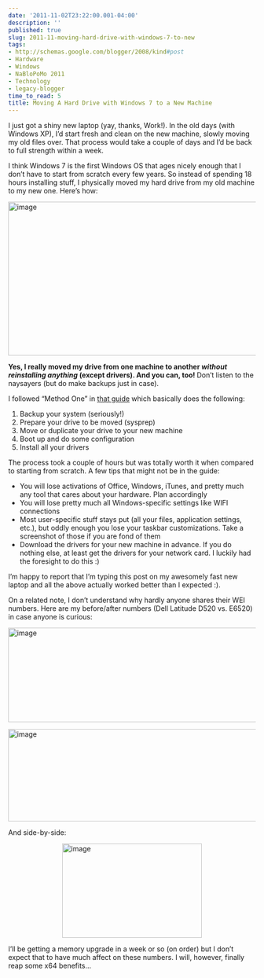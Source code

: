 ```yaml
---
date: '2011-11-02T23:22:00.001-04:00'
description: ''
published: true
slug: 2011-11-moving-hard-drive-with-windows-7-to-new
tags:
- http://schemas.google.com/blogger/2008/kind#post
- Hardware
- Windows
- NaBloPoMo 2011
- Technology
- legacy-blogger
time_to_read: 5
title: Moving A Hard Drive with Windows 7 to a New Machine
---
```


<p>I just got a shiny new laptop (yay, thanks, Work!). In the old days (with Windows XP), I’d start fresh and clean on the new machine, slowly moving my old files over. That process would take a couple of days and I’d be back to full strength within a week. </p>
<p>I think Windows 7 is the first Windows OS that ages nicely enough that I don’t have to start from scratch every few years. So instead of spending 18 hours installing stuff, I physically moved my hard drive from my old machine to my new one. Here’s how:</p>
<p><a href="http://www.sevenforums.com/tutorials/135077-windows-7-installation-transfer-new-computer.html"><img alt="image" height="313" src="http://lh4.ggpht.com/-qF1NNgn-Dus/TrII4z_mzFI/AAAAAAAAD6Q/Nl8XnhoIFQw/image%25255B6%25255D.png" style="margin: 3px auto; display: block; float: none;" title="image" width="700" /></a></p>
<p><strong>Yes, I really moved my drive from one machine to another <em>without reinstalling anything </em>(except drivers). And you can, too! </strong>Don’t listen to the naysayers (but do make backups just in case).</p>
<p>I followed “Method One” in <a href="http://www.sevenforums.com/tutorials/135077-windows-7-installation-transfer-new-computer.html">that guide</a> which basically does the following:</p>  <ol>   <li>Backup your system (seriously!) </li>    <li>Prepare your drive to be moved (sysprep) </li>    <li>Move or duplicate your drive to your new machine </li>    <li>Boot up and do some configuration </li>    <li>Install all your drivers </li> </ol>
<p>The process took a couple of hours but was totally worth it when compared to starting from scratch. A few tips that might not be in the guide:</p>  <ul>   <li>You will lose activations of Office, Windows, iTunes, and pretty much any tool that cares about your hardware. Plan accordingly </li>    <li>You will lose pretty much all Windows-specific settings like WIFI connections </li>    <li>Most user-specific stuff stays put (all your files, application settings, etc.), but oddly enough you lose your taskbar customizations. Take a screenshot of those if you are fond of them </li>    <li>Download the drivers for your new machine in advance. If you do nothing else, at least get the drivers for your network card. I luckily had the foresight to do this :) </li> </ul>
<p>I’m happy to report that I’m typing this post on my awesomely fast new laptop and all the above actually worked better than I expected :). </p>
<p>On a related note, I don’t understand why hardly anyone shares their WEI numbers. Here are my before/after numbers (Dell Latitude D520 vs. E6520) in case anyone is curious:</p>
<p><img alt="image" height="192" src="http://lh4.ggpht.com/-mSr0OC2c8ec/TrKii_KapQI/AAAAAAAAD7I/Ga5HcXy0roc/image7%25255B1%25255D.png" style="margin: 3px auto; display: block; float: none;" title="image" width="599" /></p>
<p><img alt="image" height="188" src="http://lh4.ggpht.com/-3VWu37WIETc/TrII6ojz9ZI/AAAAAAAAD7Q/r6cbE2JRyJI/image10%25255B1%25255D.png" style="margin: 3px auto; display: block; float: none;" title="image" width="596" /></p>
<p>And side-by-side:</p>
<p><img alt="image" height="192" src="http://lh5.ggpht.com/-y_bwBhGkHJ4/TrII7bKxf6I/AAAAAAAAD7U/8gKjj5snvng/image34%25255B1%25255D.png" style="margin: 3px auto; display: block; float: none;" title="image" width="284" /></p>
<p>I’ll be getting a memory upgrade in a week or so (on order) but I don’t expect that to have much affect on these numbers. I will, however, finally reap some x64 benefits…</p>